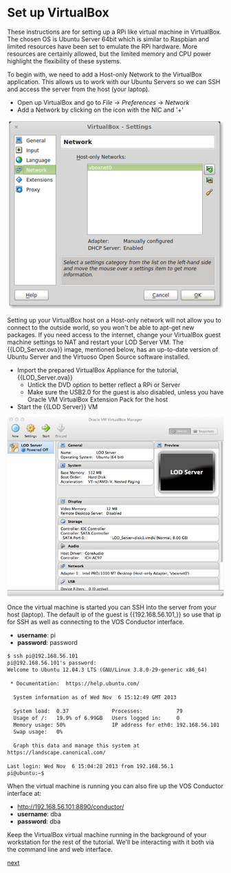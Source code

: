 Set up VirtualBox
=================

These instructions are for setting up a RPi like virtual machine in VirtualBox. The chosen OS is Ubuntu Server 64bit which is similar to Raspbian and limited resources have been set to emulate the RPi hardware. More resources are certainly allowed, but the limited memory and CPU power highlight the flexibility of these systems.

To begin with, we need to add a Host-only Network to the VirtualBox application. This allows us to work with our Ubuntu Servers so we can SSH and access the server from the host (your laptop).

+ Open up VirtualBox and go to *File* -> *Preferences* -> *Network*
+ Add a Network by clicking on the icon with the NIC and '+'

![VirtualBox host network settings](images/vb-network.png "Network settings")

Setting up your VirtualBox host on a Host-only network will not allow you to connect to the outside world, so you won't be able to apt-get new packages. If you need access to the internet, change your VirtualBox guest machine settings to NAT and restart your LOD Server VM. The {{LOD_Server.ova}} image, mentioned below, has an up-to-date version of Ubuntu Server and the Virtuoso Open Source software installed.

+ Import the prepared VirtualBox Appliance for the tutorial, {{LOD_Server.ova}}
	+ Untick the DVD option to better reflect a RPi or Server
	+ Make sure the USB2.0 for the guest is also disabled, unless you have Oracle VM VirtualBox Extension Pack for the host
+ Start the {{LOD Server}} VM

![VirtualBox menu with LOD Server imported](images/vb-menu.png "Virtual Box menu")

Once the virtual machine is started you can SSH into the server from your host (laptop). The default ip of the guest is {{192.168.56.101,}} so use that ip for SSH as well as connecting to the VOS Conductor interface.

+ __username__: pi
+ __password__: password

```
$ ssh pi@192.168.56.101
pi@192.168.56.101's password:
Welcome to Ubuntu 12.04.3 LTS (GNU/Linux 3.8.0-29-generic x86_64)

 * Documentation:  https://help.ubuntu.com/

  System information as of Wed Nov  6 15:12:49 GMT 2013

  System load:  0.37              Processes:           79
  Usage of /:   19.9% of 6.99GB   Users logged in:     0
  Memory usage: 50%               IP address for eth0: 192.168.56.101
  Swap usage:   0%

  Graph this data and manage this system at https://landscape.canonical.com/

Last login: Wed Nov  6 15:04:28 2013 from 192.168.56.1
pi@ubuntu:~$
```

When the virtual machine is running you can also fire up the VOS Conductor interface at:

+ <http://192.168.56.101:8890/conductor/>
+ __username__: dba
+ __password__: dba

Keep the VirtualBox virtual machine running in the background of your workstation for the rest of the tutorial. We'll be interacting with it both via the command line and web interface.


[next](3-set-up-virtuoso.md)
